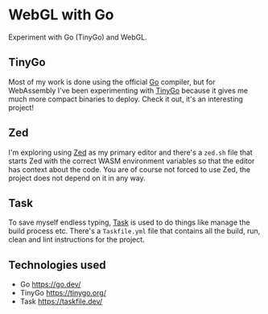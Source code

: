 # WebGL with Go

Experiment with Go (TinyGo) and WebGL.

## TinyGo
Most of my work is done using the official [Go](https://go.dev/) compiler, but
for WebAssembly I've been experimenting with [TinyGo](https://tinygo.org/) because
it gives me much more compact binaries to deploy. Check it out, it's an interesting
project!

## Zed
I'm exploring using [Zed](https://zed.dev/) as my primary editor and there's a `zed.sh`
file that starts Zed with the correct WASM environment variables so that the editor
has context about the code.  You are of course not forced to use Zed, the project
does not depend on it in any way.

## Task
To save myself endless typing, [Task](https://taskfile.dev/) is used to do things
like manage the build process etc.  There's a `Taskfile.yml` file that contains
all the build, run, clean and lint instructions for the project.

## Technologies used
- Go <https://go.dev/>
- TinyGo <https://tinygo.org/>
- Task <https://taskfile.dev/>
